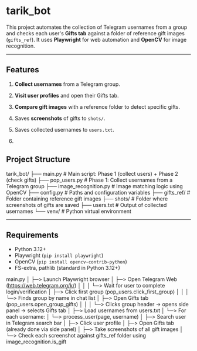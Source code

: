 # tarik_bot

This project automates the collection of Telegram usernames from a group and checks each user's **Gifts tab** against a folder of reference gift images (`gifts_ref`). It uses **Playwright** for web automation and **OpenCV** for image recognition.

---

## Features

1. **Collect usernames** from a Telegram group.
2. **Visit user profiles** and open their Gifts tab.
3. **Compare gift images** with a reference folder to detect specific gifts.
4. Saves **screenshots** of gifts to `shots/`.
5. Saves collected usernames to `users.txt`.

6. 
## Project Structure

tarik_bot/
├── main.py # Main script: Phase 1 (collect users) + Phase 2 (check gifts)
├── pop_users.py # Phase 1: Collect usernames from a Telegram group
├── image_recognition.py # Image matching logic using OpenCV
├── config.py # Paths and configuration variables
├── gifts_ref/ # Folder containing reference gift images
├── shots/ # Folder where screenshots of gifts are saved
├── users.txt # Output of collected usernames
└── venv/ # Python virtual environment


---

## Requirements

- Python 3.12+  
- Playwright (`pip install playwright`)  
- OpenCV (`pip install opencv-contrib-python`)  
- FS-extra, pathlib (standard in Python 3.12+)  

main.py
│
├─> Launch Playwright browser
│
├─> Open Telegram Web (https://web.telegram.org/k/)
│      │
│      └─> Wait for user to complete login/verification
│
├─> Click first group (pop_users.click_first_group)
│      │
│      └─> Finds group by name in chat list
│
├─> Open Gifts tab (pop_users.open_group_gifts)
│      │
│      └─> Clicks group header → opens side panel → selects Gifts tab
│
├─> Load usernames from users.txt
│
└─> For each username:
       │
       └─> process_user(page, username)
              │
              ├─> Search user in Telegram search bar
              │
              ├─> Click user profile
              │
              ├─> Open Gifts tab (already done via side panel)
              │
              ├─> Take screenshots of all gift images
              │
              └─> Check each screenshot against gifts_ref folder using image_recognition.is_gift
